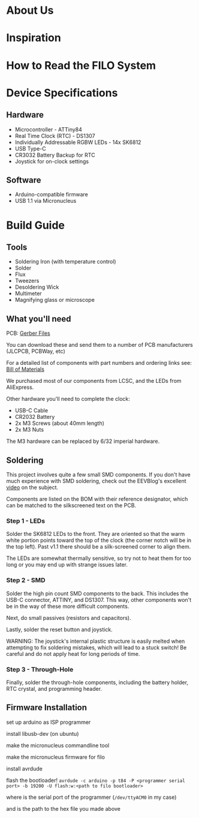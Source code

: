 # About Us


# Inspiration


# How to Read the FILO System


# Device Specifications
## Hardware

* Microcontroller - ATTiny84
* Real Time Clock (RTC) - DS1307
* Individually Addressable RGBW LEDs - 14x SK6812
* USB Type-C
* CR3032 Battery Backup for RTC
* Joystick for on-clock settings

## Software

* Arduino-compatible firmware
* USB 1.1 via Micronucleus

# Build Guide
## Tools

* Soldering Iron (with temperature control)
* Solder
* Flux
* Tweezers
* Desoldering Wick
* Multimeter
* Magnifying glass or microscope

## What you'll need

PCB:
[Gerber Files](https://github.com/filoclock/hardware/tree/master/gerbers)

You can download these and send them to a number of PCB manufacturers 
(JLCPCB, PCBWay, etc)

For a detailed list of components with part numbers and ordering links see:
[Bill of Materials](https://docs.google.com/spreadsheets/d/1V83YUcRUipDrwoqBEJTFpV8GhJwbHhm9ufcjOwlMkEM/edit?usp=sharing)

We purchased most of our components from LCSC, and the LEDs from AliExpress.

Other hardware you'll need to complete the clock:

* USB-C Cable
* CR2032 Battery
* 2x M3 Screws (about 40mm length)
* 2x M3 Nuts

The M3 hardware can be replaced by 6/32 imperial hardware.

## Soldering

This project involves quite a few small SMD components. If you don't have
much experience with SMD soldering, check out the EEVBlog's excellent
[video](https://www.youtube.com/watch?v=b9FC9fAlfQE) on the subject.

Components are listed on the BOM with their reference designator, which
can be matched to the silkscreened text on the PCB.

### Step 1 - LEDs

Solder the SK6812 LEDs to the front. They are oriented so that the warm white
portion points toward the top of the clock (the corner notch will be in the
top left). Past v1.1 there should be a silk-screened corner to align them.

The LEDs are somewhat thermally sensitive, so try not to heat them for too long
or you may end up with strange issues later.

### Step 2 - SMD

Solder the high pin count SMD components to the back. This includes the
USB-C connector, ATTINY, and DS1307. This way, other components won't be in
the way of these more difficult components.

Next, do small passives (resistors and capacitors).

Lastly, solder the reset button and joystick.

WARNING: The joystick's  internal plastic structure is easily melted when
attempting to fix soldering mistakes, which will lead to a stuck switch!
Be careful and do not apply heat for long periods of time.


### Step 3 - Through-Hole

Finally, solder the through-hole components, including the battery holder,
RTC crystal, and programming header.


## Firmware Installation

set up arduino as ISP programmer

install libusb-dev (on ubuntu)

make the micronucleus commandline tool

make the micronucleus firmware for filo

install avrdude

flash the bootloader!
`avrdude -c arduino -p t84 -P <programmer serial port> -b 19200 -U flash:w:<path to filo bootloader>`

where <programmer serial port> is the serial port of the programmer (`/dev/ttyACM0` in my case)

and <path to filo bootloader> is the path to the hex file you made above
